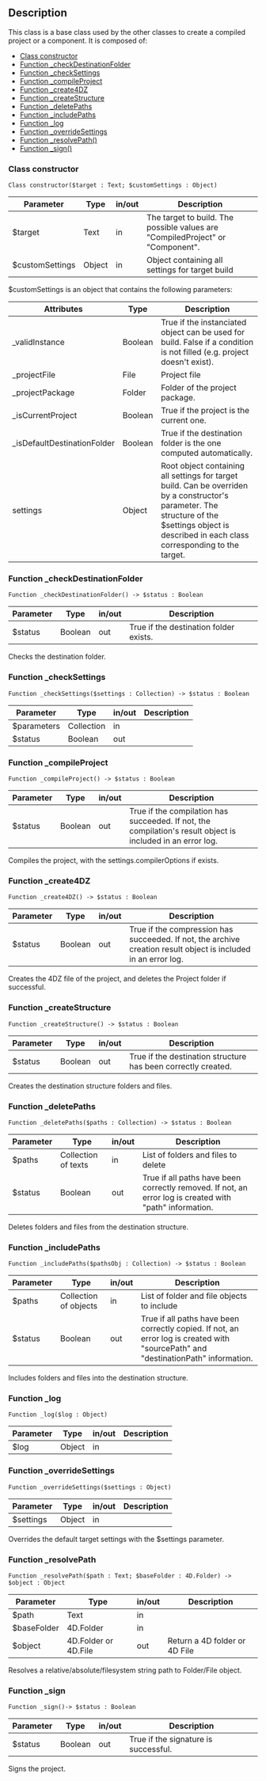 <!-- Type your summary here -->
## Description

This class is a base class used by the other classes to create a compiled project or a component. It is composed of:

* [Class constructor](#class-constructor)
* [Function \_checkDestinationFolder](#function-checkDestinationFolder)
* [Function \_checkSettings](#function-checkSettings)
* [Function \_compileProject](#function-compileProject)
* [Function \_create4DZ](#function-create4DZ)
* [Function \_createStructure](#function-createStructure)
* [Function \_deletePaths](#function-deletePaths)
* [Function \_includePaths](#function-includePaths)
* [Function \_log](#function-log)
* [Function \_overrideSettings](#function-overrideSettings)
* [Function \_resolvePath()](#function-resolvePath)
* [Function \_sign()](#function-sign)

### Class constructor

```4D
Class constructor($target : Text; $customSettings : Object)
```
| Parameter | Type | in/out | Description |
|---|---|---|---|
| $target | Text | in | The target to build. The possible values are "CompiledProject" or "Component". |
| $customSettings | Object | in | Object containing all settings for target build |

$customSettings is an object that contains the following parameters:

| Attributes | Type | Description |
|---|---|---|        
|\_validInstance | Boolean | True if the instanciated object can be used for build. False if a condition is not filled (e.g. project doesn't exist).|
|\_projectFile | File | Project file|
|\_projectPackage | Folder | Folder of the project package.|
|\_isCurrentProject | Boolean | True if the project is the current one.|
|\_isDefaultDestinationFolder | Boolean | True if the destination folder is the one computed automatically.|
|settings | Object | Root object containing all settings for target build. Can be overriden by a constructor's parameter. The structure of the $settings object is described in each class corresponding to the target.|

<h3 id="function-checkDestinationFolder">Function _checkDestinationFolder</h3>

```4D
Function _checkDestinationFolder() -> $status : Boolean
```
| Parameter | Type | in/out | Description |
|---|---|---|---|
| $status | Boolean | out | True if the destination folder exists. |

Checks the destination folder.

<h3 id="function-checkSettings">Function _checkSettings</h3>

```4D
Function _checkSettings($settings : Collection) -> $status : Boolean
```
| Parameter | Type | in/out | Description |
|---|---|---|---|
| $parameters | Collection | in | |
| $status | Boolean | out |  |

<h3 id="function-compileProject">Function _compileProject</h3>

```4D
Function _compileProject() -> $status : Boolean
```
| Parameter | Type | in/out | Description |
|---|---|---|---|
| $status | Boolean | out | True if the compilation has succeeded. If not, the compilation's result object is included in an error log. |

Compiles the project, with the settings.compilerOptions if exists.

<h3 id="function-create4DZ">Function _create4DZ</h3>

```4D
Function _create4DZ() -> $status : Boolean
```
| Parameter | Type | in/out | Description |
|---|---|---|---|
| $status | Boolean | out | True if the compression has succeeded. If not, the archive creation result object is included in an error log. |

Creates  the 4DZ file of  the project, and deletes the Project folder if successful.

<h3 id="function-createStructure">Function _createStructure</h3>

```4D
Function _createStructure() -> $status : Boolean
```
| Parameter | Type | in/out | Description |
|---|---|---|---|
| $status | Boolean | out | True if the destination structure has been correctly created. |

Creates the destination structure folders and files.

<h3 id="function-deletePaths">Function _deletePaths</h3>

```4D
Function _deletePaths($paths : Collection) -> $status : Boolean
```

| Parameter | Type | in/out | Description |
|---|---|---|---|
| $paths | Collection of texts | in | List of folders and files to delete |
| $status | Boolean | out |  True if all paths have been correctly removed. If not, an error log is created with "path" information. |

Deletes folders and files from the destination structure.

<h3 id="function-includePaths">Function _includePaths</h3>

```4D
Function _includePaths($pathsObj : Collection) -> $status : Boolean
```

| Parameter | Type | in/out | Description |
|---|---|---|---|
| $paths | Collection of objects | in | List of folder and file objects to include |
| $status | Boolean | out | True if all paths have been correctly copied. If not, an error log is created with "sourcePath" and "destinationPath" information. |

Includes folders and files into the destination structure.

<h3 id="function-log">Function _log</h3>

```4D
Function _log($log : Object)
```
| Parameter | Type | in/out | Description |
|---|---|---|---|
| $log | Object | in |  |

<h3 id="function-overrideSettings">Function _overrideSettings</h3>

```4D
Function _overrideSettings($settings : Object)
```
| Parameter | Type | in/out | Description |
|---|---|---|---|
| $settings | Object | in |  |

Overrides the default target settings with the $settings parameter.

<h3 id="function-resolvePath">Function _resolvePath</h3>

```4D
Function _resolvePath($path : Text; $baseFolder : 4D.Folder) -> $object : Object
```
| Parameter | Type | in/out | Description |
|---|---|---|---|
| $path | Text | in |  |
| $baseFolder | 4D.Folder | in |  |
| $object | 4D.Folder or 4D.File | out | Return a 4D folder or 4D File |

Resolves a relative/absolute/filesystem string path to Folder/File object.

<h3 id="function-sign">Function _sign</h3>

```4D
Function _sign()-> $status : Boolean
```
| Parameter | Type | in/out | Description |
|---|---|---|---|
| $status | Boolean | out | True if the signature is successful. |

Signs the project.
